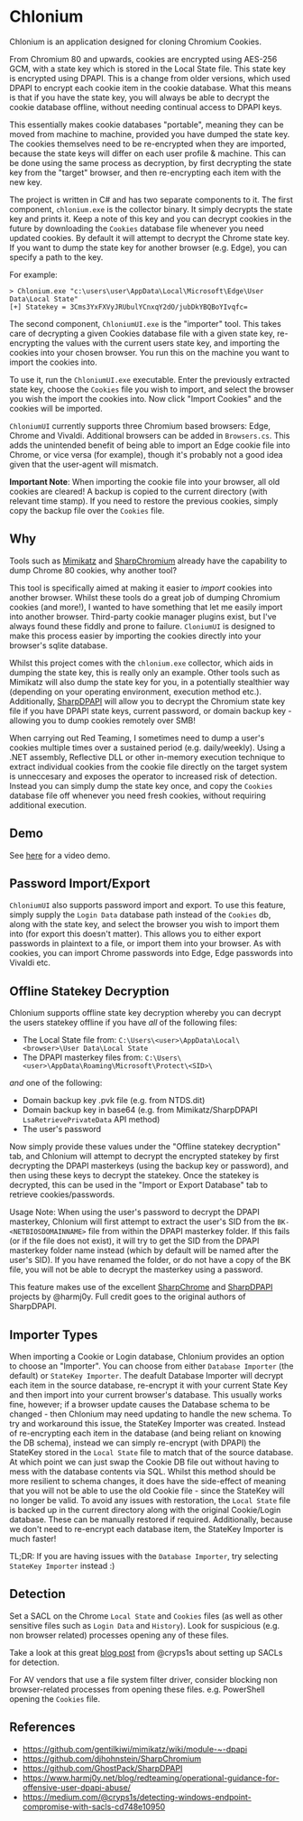 # Chlonium
Chlonium is an application designed for cloning Chromium Cookies.

From Chromium 80 and upwards, cookies are encrypted using AES-256 GCM, with a state key which is stored in the Local State file. This state key is encrypted using DPAPI. This is a change from older versions, which used DPAPI to encrypt each cookie item in the cookie database. What this means is that if you have the state key, you will always be able to decrypt the cookie database offline, without needing continual access to DPAPI keys.

This essentially makes cookie databases "portable", meaning they can be moved from machine to machine, provided you have dumped the state key. The cookies themselves need to be re-encrypted when they are imported, because the state keys will differ on each user profile & machine. This can be done using the same process as decryption, by first decrypting the state key from the "target" browser, and then re-encrypting each item with the new key.

The project is written in C# and has two separate components to it. The first component, `chlonium.exe` is the collector binary. It simply decrypts the state key and prints it. Keep a note of this key and you can decrypt cookies in the future by downloading the `Cookies` database file whenever you need updated cookies. By default it will attempt to decrypt the Chrome state key. If you want to dump the state key for another browser (e.g. Edge), you can specify a path to the key.

For example:

```
> Chlonium.exe "c:\users\user\AppData\Local\Microsoft\Edge\User Data\Local State"
[+] Statekey = 3Cms3YxFXVyJRUbulYCnxqY2dO/jubDkYBQBoYIvqfc=
```

The second component, `ChloniumUI.exe` is the "importer" tool. This takes care of decrypting a given Cookies database file with a given state key, re-encrypting the values with the current users state key, and importing the cookies into your chosen browser. You run this on the machine you want to import the cookies into.

To use it, run the `ChloniumUI.exe` executable. Enter the previously extracted state key, choose the `Cookies` file you wish to import, and select the browser you wish the import the cookies into. Now click "Import Cookies" and the cookies will be imported.

`ChloniumUI` currently supports three Chromium based browsers: Edge, Chrome and Vivaldi. Additional browsers can be added in `Browsers.cs`. This adds the unintended benefit of being able to import an Edge cookie file into Chrome, or vice versa (for example), though it's probably not a good idea given that the user-agent will mismatch.

**Important Note**: When importing the cookie file into your browser, all old cookies are cleared! A backup is copied to the current directory (with relevant time stamp). If you need to restore the previous cookies, simply copy the backup file over the `Cookies` file.

## Why

Tools such as [Mimikatz](https://github.com/gentilkiwi/mimikatz/wiki/module-~-dpapi) and [SharpChromium](https://github.com/djhohnstein/SharpChromium) already have the capability to dump Chrome 80 cookies, why another tool?

This tool is specifically aimed at making it easier to *import* cookies into another browser. Whilst these tools do a great job of dumping Chromium cookies (and more!), I wanted to have something that let me easily import into another browser. Third-party cookie manager plugins exist, but I've always found these fiddly and prone to failure. `CloniumUI` is designed to make this process easier by importing the cookies directly into your browser's sqlite database.

Whilst this project comes with the `chlonium.exe` collector, which aids in dumping the state key, this is really only an example. Other tools such as Mimikatz will also dump the state key for you, in a potentially stealthier way (depending on your operating environment, execution method etc.). Additionally, [SharpDPAPI](https://github.com/GhostPack/SharpDPAPI#statekeys) will allow you to decrypt the Chromium state key file if you have DPAPI state keys, current password, or domain backup key - allowing you to dump cookies remotely over SMB!

When carrying out Red Teaming, I sometimes need to dump a user's cookies multiple times over a sustained period (e.g. daily/weekly). Using a .NET assembly, Reflective DLL or other in-memory execution technique to extract individual cookies from the cookie file directly on the target system is unneccesary and exposes the operator to increased risk of detection. Instead you can simply dump the state key once, and copy the `Cookies` database file off whenever you need fresh cookies, without requiring additional execution.

## Demo

See [here](https://vimeo.com/452632559?quality=1080p) for a video demo.

## Password Import/Export

`ChloniumUI` also supports password import and export. To use this feature, simply supply the `Login Data` database path instead of the `Cookies` db, along with the state key, and select the browser you wish to import them into (for export this doesn't matter). This allows you to either export passwords in plaintext to a file, or import them into your browser. As with cookies, you can import Chrome passwords into Edge, Edge passwords into Vivaldi etc.

## Offline Statekey Decryption

Chlonium supports offline state key decryption whereby you can decrypt the users statekey offline if you have *all* of the following files:

* The Local State file from: `C:\Users\<user>\AppData\Local\<browser>\User Data\Local State`
* The DPAPI masterkey files from: `C:\Users\<user>\AppData\Roaming\Microsoft\Protect\<SID>\`

*and* one of the following:

* Domain backup key .pvk file (e.g. from NTDS.dit)
* Domain backup key in base64 (e.g. from Mimikatz/SharpDPAPI `LsaRetrievePrivateData` API method)
* The user's password

Now simply provide these values under the "Offline statekey decryption" tab, and Chlonium will attempt to decrypt the encrypted statekey by first decrypting the DPAPI masterkeys (using the backup key or password), and then using these keys to decrypt the statekey. Once the statekey is decrypted, this can be used in the "Import or Export Database" tab to retrieve cookies/passwords.

Usage Note: When using the user's password to decrypt the DPAPI masterkey, Chlonium will first attempt to extract the user's SID from the `BK-<NETBIOSDOMAINNAME>` file from within the DPAPI masterkey folder. If this fails (or if the file does not exist), it will try to get the SID from the DPAPI masterkey folder name instead (which by default will be named after the user's SID). If you have renamed the folder, or do not have a copy of the BK file, you will not be able to decrypt the masterkey using a password.

This feature makes use of the excellent [SharpChrome](https://github.com/GhostPack/SharpDPAPI/tree/master/SharpChrome) and [SharpDPAPI](https://github.com/GhostPack/SharpDPAPI) projects by @harmj0y. Full credit goes to the original authors of SharpDPAPI.

## Importer Types

When importing a Cookie or Login database, Chlonium provides an option to choose an "Importer". You can choose from either `Database Importer` (the default) or `StateKey Importer`. The deafult Database Importer will decrypt each item in the source database, re-encrypt it with your current State Key and then import into your current browser's database. This usually works fine, however; if a browser update causes the Database schema to be changed - then Chlonium may need updating to handle the new schema. To try and workaround this issue, the StateKey Importer was created. Instead of re-encrypting each item in the database (and being reliant on knowing the DB schema), instead we can simply re-encrypt (with DPAPI) the StateKey stored in the `Local State` file to match that of the source database. At which point we can just swap the Cookie DB file out without having to mess with the database contents via SQL. Whilst this method should be more resilient to schema changes, it does have the side-effect of meaning that you will not be able to use the old Cookie file - since the StateKey will no longer be valid. To avoid any issues with restoration, the `Local State` file is backed up in the current directory along with the original Cookie/Login database. These can be manually restored if required. Additionally, because we don't need to re-encrypt each database item, the StateKey Importer is much faster!

TL;DR: If you are having issues with the `Database Importer`, try selecting `StateKey Importer` instead :)

## Detection

Set a SACL on the Chrome `Local State` and `Cookies` files (as well as other sensitive files such as `Login Data` and `History`). Look for suspicious (e.g. non browser related) processes opening any of these files.

Take a look at this great [blog post](https://medium.com/@cryps1s/detecting-windows-endpoint-compromise-with-sacls-cd748e10950) from @cryps1s about setting up SACLs for detection.

For AV vendors that use a file system filter driver, consider blocking non browser-related processes from opening these files. e.g. PowerShell opening the `Cookies` file.

## References

* https://github.com/gentilkiwi/mimikatz/wiki/module-~-dpapi
* https://github.com/djhohnstein/SharpChromium
* https://github.com/GhostPack/SharpDPAPI
* https://www.harmj0y.net/blog/redteaming/operational-guidance-for-offensive-user-dpapi-abuse/
* https://medium.com/@cryps1s/detecting-windows-endpoint-compromise-with-sacls-cd748e10950
